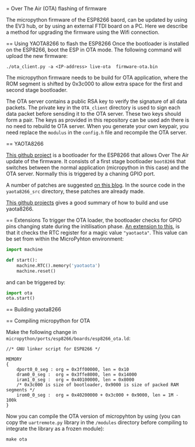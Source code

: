 = Over The Air (OTA) flashing of firmware 

The micropython firmware of the ESP8266 baord, can be updated by using the EV3 hub, or by using an external FTDI board on a PC. Here we describe a method for upgrading the firmware using the Wifi connection.

== Using YAOTA8266 to flash the ESP8266
Once the bootloader is installed on the ESP8266, boot the ESP in OTA mode. The following command will upload the new firmware:

```
./ota_client.py -a <IP-address> live-ota  firmware-ota.bin 
``` 

The micropython firmware needs to be build for OTA application, where the ROM segment is shifted by 0x3c000 to allow extra space for the first and second stage bootloader.

The OTA server contains a public RSA key to verify the signature of all data packets. The private key in the `OTA_client` directory is used to sign each data packet before sensding it to the OTA server. These two keys should form a pair. The keys as provided in this repository can be used adn there is no need to rebuild te OTA server. When you generate your own keypair, you need replace the `modulus` in the `config.h` file and recompile the OTA server.

== YAOTA8266

[This github project](https://github.com/pfalcon/yaota8266) is a bootloader for the ESP8266 that allows Over The Air update of the firmware. It consists of a first stage bootloader `boot8266` that switches between the normal application (micropython in this case) and the OTA server. Normally this is triggered by a chaning GPIO port.

A number of patches are suggested [on this blog](https://schinckel.net/2018/05/26/ota-firmware-updates-with-micropython-esp8266/). In the source code in the `yaota8266_src` directory, these patches are already made.

[This github projects](https://github.com/nenadfilipovic/esp8266-micropython-ota) gives a good summary of how to build and use yaota8266.

== Extensions
To trigger the OTA loader, the bootloader checks for GPIO pins changing state during the initilisation phase. [An extension to this](https://github.com/ulno/yaota8266/commit/566a292bb2269747c3475b835d3a84ebc0c3061f), is that it checks the RTC register for a magic value ```"yaotaota"```. This value can be set from within the MicroPyhton environment:

```python
import machine

def start():
    machine.RTC().memory('yaotaota')
    machine.reset()
```

and can be triggered by:

```python
import ota
ota.start()
```

== Building yaota8266

== Compiling micropython for OTA


Make the following change in `micropython/ports/esp8266/boards/esp8266_ota.ld`:

```
//* GNU linker script for ESP8266 */

MEMORY
{
	dport0_0_seg : org = 0x3ff00000, len = 0x10
	dram0_0_seg :  org = 0x3ffe8000, len = 0x14000
	iram1_0_seg :  org = 0x40100000, len = 0x8000
	/* 0x3c000 is size of bootloader, 0x9000 is size of packed RAM segments */
	irom0_0_seg :  org = 0x40200000 + 0x3c000 + 0x9000, len = 1M - 100k
}

```

Now you can compile the OTA version of micropyhton by using (you can copy the `uartremote.py` library in the `/modules` directory before compiling to integrate the library as a frozen module):

```
make ota
```